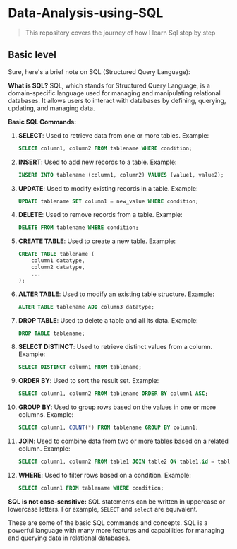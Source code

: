 # Data-Analysis-using-SQL
> This repository  covers the journey of how I learn Sql step by step

## Basic level 
Sure, here's a brief note on SQL (Structured Query Language):

**What is SQL?**
SQL, which stands for Structured Query Language, is a domain-specific language used for managing and manipulating relational databases. It allows users to interact with databases by defining, querying, updating, and managing data.

**Basic SQL Commands:**

1. **SELECT**: Used to retrieve data from one or more tables.
   Example:
   ```sql
   SELECT column1, column2 FROM tablename WHERE condition;
   ```

2. **INSERT**: Used to add new records to a table.
   Example:
   ```sql
   INSERT INTO tablename (column1, column2) VALUES (value1, value2);
   ```

3. **UPDATE**: Used to modify existing records in a table.
   Example:
   ```sql
   UPDATE tablename SET column1 = new_value WHERE condition;
   ```

4. **DELETE**: Used to remove records from a table.
   Example:
   ```sql
   DELETE FROM tablename WHERE condition;
   ```

5. **CREATE TABLE**: Used to create a new table.
   Example:
   ```sql
   CREATE TABLE tablename (
       column1 datatype,
       column2 datatype,
       ...
   );
   ```

6. **ALTER TABLE**: Used to modify an existing table structure.
   Example:
   ```sql
   ALTER TABLE tablename ADD column3 datatype;
   ```

7. **DROP TABLE**: Used to delete a table and all its data.
   Example:
   ```sql
   DROP TABLE tablename;
   ```

8. **SELECT DISTINCT**: Used to retrieve distinct values from a column.
   Example:
   ```sql
   SELECT DISTINCT column1 FROM tablename;
   ```

9. **ORDER BY**: Used to sort the result set.
   Example:
   ```sql
   SELECT column1, column2 FROM tablename ORDER BY column1 ASC;
   ```

10. **GROUP BY**: Used to group rows based on the values in one or more columns.
    Example:
    ```sql
    SELECT column1, COUNT(*) FROM tablename GROUP BY column1;
    ```

11. **JOIN**: Used to combine data from two or more tables based on a related column.
    Example:
    ```sql
    SELECT column1, column2 FROM table1 JOIN table2 ON table1.id = table2.id;
    ```

12. **WHERE**: Used to filter rows based on a condition.
    Example:
    ```sql
    SELECT column1 FROM tablename WHERE condition;
    ```

**SQL is not case-sensitive:** SQL statements can be written in uppercase or lowercase letters. For example, `SELECT` and `select` are equivalent.

These are some of the basic SQL commands and concepts. SQL is a powerful language with many more features and capabilities for managing and querying data in relational databases.
